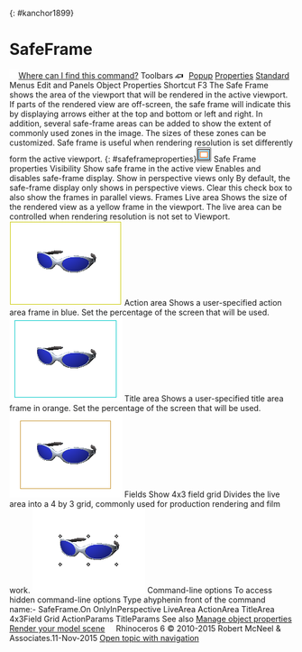 ---
---

{: #kanchor1899}
# SafeFrame
 [![images/transparent.gif](images/transparent.gif)Where can I find this command?](javascript:void(0);) Toolbars
![images/properties.png](images/properties.png) [Popup](popup-toolbar.html)  [Properties](properties-toolbar.html)  [Standard](standard-toolbar.html) 
Menus
Edit and Panels
Object Properties
Shortcut
F3
The Safe Frame shows the area of the viewport that will be rendered in the active viewport. If parts of the rendered view are off-screen, the safe frame will indicate this by displaying arrows either at the top and bottom or left and right. In addition, several safe-frame areas can be added to show the extent of commonly used zones in the image. The sizes of these zones can be customized.
Safe frame is useful when rendering resolution is set differently form the active viewport.
{: #safeframeproperties}![images/safeframeproperties-button.png](images/safeframeproperties-button.png)Safe Frame properties
Visibility
Show safe frame in the active view
Enables and disables safe-frame display.
Show in perspective views only
By default, the safe-frame display only shows in perspective views. Clear this check box to also show the frames in parallel views.
Frames
Live area
Shows the size of the rendered view as a yellow frame in the viewport.
The live area can be controlled when rendering resolution is not set to Viewport.
![images/safeframe-001.png](images/safeframe-001.png)
Action area
Shows a user-specified action area frame in blue.
Set the percentage of the screen that will be used.
![images/safeframe-002.png](images/safeframe-002.png)
Title area
Shows a user-specified title area frame in orange.
Set the percentage of the screen that will be used.
![images/safeframe-003.png](images/safeframe-003.png)
Fields
Show 4x3 field grid
Divides the live area into a 4&#160;by&#160;3 grid, commonly used for production rendering and film work.
![images/safeframe-004.png](images/safeframe-004.png)
Command-line options
To access hidden command-line options
Type ahyphenin front of the command name:- SafeFrame.On
OnlyInPerspective
LiveArea
ActionArea
TitleArea
4x3Field
Grid
ActionParams
TitleParams
See also
 [Manage object properties](sak-objectproperties.html) 
 [Render your model scene](sak-render.html) 
&#160;
&#160;
Rhinoceros 6 © 2010-2015 Robert McNeel &amp; Associates.11-Nov-2015
 [Open topic with navigation](safeframe.html) 

